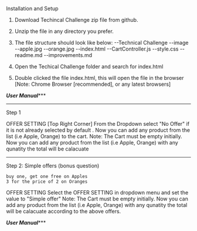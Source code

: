 
Installation and Setup 

1. Download  Techincal Challenge zip file from github.
2. Unzip the file in any directory you prefer. 
3. The file structure should look like below: 
    --Technical Challenge
        --image
            --apple.jpg
            --orange.jpg
        --index.html
        --CartController.js
        --style.css
        --readme.md
        --improvements.md

4. Open the Techical Challenge folder and  search for index.html
5. Double clicked the file index.html, this will open the file in the browser [Note: Chrome Browser [recommended], or any latest browsers] 

***User Manual****** 


--------------------------------------------------------------------------------------
Step 1

OFFER SETTING [Top Right Corner]
    From the Dropdown  select "No Offer" if it is not already selected by default .
    Now you can add any product from the list (i.e Apple, Orange) to the cart. 
    Note: The Cart must be empty initially.
    Now you can add any product from the list (i.e Apple, Orange) with any qunatity  the total will be calacuate 
    

-----------------------------------------------------------------------------------------
Step 2: Simple offers (bonus question)
          
    buy one, get one free on Apples
    3 for the price of 2 on Oranges

OFFER SETTING
    Select the  OFFER SETTING in dropdown menu and set the value  to "Simple offer" 
    Note: The Cart must be empty initially. 
    Now you can add any product from the list (i.e Apple, Orange) with any qunatity  the total will be calacuate according to the above offers.


***User Manual****** 




